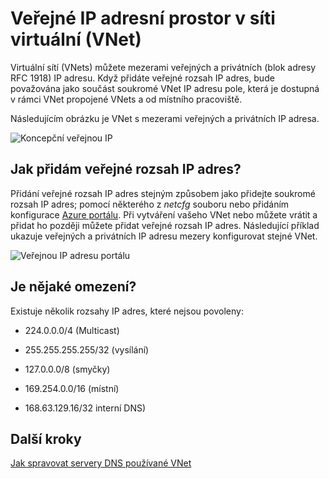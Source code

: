 <properties 
   pageTitle="Jak pomocí veřejné adresy IP v síti virtuální"
   description="Naučíte se konfigurovat virtuální sítě používat veřejné IP adres"
   services="virtual-network"
   documentationCenter="na"
   authors="jimdial"
   manager="carmonm"
   editor="tysonn" />
<tags 
   ms.service="virtual-network"
   ms.devlang="na"
   ms.topic="article"
   ms.tgt_pltfrm="na"
   ms.workload="infrastructure-services"
   ms.date="04/27/2016"
   ms.author="jdial" />

# <a name="public-ip-address-space-in-a-virtual-network-vnet"></a>Veřejné IP adresní prostor v síti virtuální (VNet)

Virtuální sítí (VNets) můžete mezerami veřejných a privátních (blok adresy RFC 1918) IP adresu. Když přidáte veřejné rozsah IP adres, bude považována jako součást soukromé VNet IP adresu pole, která je dostupná v rámci VNet propojené VNets a od místního pracoviště.

Následujícím obrázku je VNet s mezerami veřejných a privátních IP adresa.

![Koncepční veřejnou IP](./media/virtual-networks-public-ip-within-vnet/IC775683.jpg)

## <a name="how-do-i-add-a-public-ip-address-range"></a>Jak přidám veřejné rozsah IP adres?

Přidání veřejné rozsah IP adres stejným způsobem jako přidejte soukromé rozsah IP adres; pomocí některého z *netcfg* souboru nebo přidáním konfigurace [Azure portálu](http://portal.azure.com). Při vytváření vašeho VNet nebo můžete vrátit a přidat ho později můžete přidat veřejné rozsah IP adres. Následující příklad ukazuje veřejných a privátních IP adresu mezery konfigurovat stejné VNet.

![Veřejnou IP adresu portálu](./media/virtual-networks-public-ip-within-vnet/IC775684.png)

## <a name="are-there-any-limitations"></a>Je nějaké omezení?

Existuje několik rozsahy IP adres, které nejsou povoleny:

- 224.0.0.0/4 (Multicast)

- 255.255.255.255/32 (vysílání)

- 127.0.0.0/8 (smyčky)

- 169.254.0.0/16 (místní)

- 168.63.129.16/32 interní DNS)

## <a name="next-steps"></a>Další kroky

[Jak spravovat servery DNS používané VNet](virtual-networks-manage-dns-in-vnet.md)